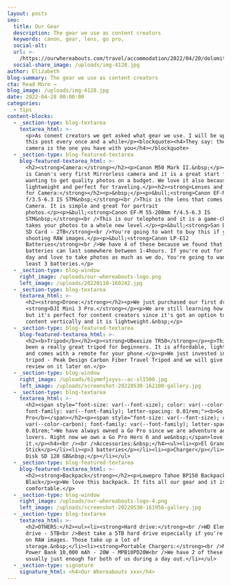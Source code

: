 ```yaml
---
layout: posts
seo:
  title: Our Gear
  description: The gear we use as content creators
  keywords: canon, gear, lens, go pro,
  social-alt:
  url: >-
    /https://ourwhereabouts.com/travel/accommodation/2022/04/20/dolomites-travel-guide.html
  social-share_image: /uploads/img-4128.jpg
author: Elizabeth
blog-summary: The gear we use as content creators
cta: Read More →
blog_image: /uploads/img-4128.jpg
date: 2022-04-28 00:00:00
categories:
  - tips
content-blocks:
  - _section-type: blog-textarea
    textarea_html: >-
      <p>As conent creators we get asked what gear we use. I will be updating
      this post every once and a while</p><blockquote><h4>They say: the best
      camera is the one you have with you</h4></blockquote>
  - _section-type: blog-featured-textarea
    blog-featured-textarea_html: >-
      <h2><strong>Camera:</strong></h2><p>Canon M50 Mark II.&nbsp;</p><p>The M50
      is Canon's very first Mirrorless camera and it is a great start for those
      wanting to get quality photos on a budget. We love it also because it is
      lightweight and perfect for traveling.</p><h2><strong>Lenses and Extras
      for Camera:</strong></h2><p>&nbsp;</p><p>&bull;<strong>Canon EF-M 15-45mm
      f/3.5-6.3 IS STM&nbsp;</strong><br />This is the lens that comes with the
      Camera. It is simple and great for portrait
      photos.</p><p>&bull;<strong>Canon EF-M 55-200mm f/4.5-6.3 IS
      STM&nbsp;</strong><br />This is our telephoto and it is a game-changer. It
      takes your photos to a whole new level.</p><p>&bull;​​​​<strong>San Disk
      SD Card - 2TB</strong><br />You're going to want to buy this if you're
      shooting RAW images.</p><p>&bull;<strong>Canon LP-E12
      Batteries</strong><br />We have 4 of these because we found that the
      batteries can last somewhere between 1-4hours. If you're out for a full
      day and love to take photos as much as we do, You're going to want at
      least 3 batteries.</p>
  - _section-type: blog-window
    right_image: /uploads/our-whereabouts-logo.png
    left_image: /uploads/20220110-160242.jpg
  - _section-type: blog-textarea
    textarea_html: >-
      <h2><strong>Drone:</strong></h2><p>We just purchased our first drone
      <strong>DJI Mini 3 Pro.</strong></p><p>We are still learning how to use it
      but it's perfect for content creators since it's got an option to take
      content vertically and it is lightweight.&nbsp;</p>
  - _section-type: blog-featured-textarea
    blog-featured-textarea_html: >-
      <h2><b>Tripod</b></h2><p><strong>UBeesize TR50</strong></p><p>This has
      been a really great tripod for beginners. It is affordable, lightweights
      and comes with a remote for your phone.</p><p>We just invested in a new
      tripod - Peak Design Carbon Fiber Travel Tripod and we will give our
      review on it later on.</p>
  - _section-type: blog-window
    right_image: /uploads/61ymmfjxyvs--ac-sl1500.jpg
    left_image: /uploads/screenshot-20220530-162100-gallery.jpg
  - _section-type: blog-textarea
    textarea_html: >-
      <h2><span style="font-size: var(--font-size); color: var(--color-carbon);
      font-family: var(--font-family); letter-spacing: 0.01rem;"><b>Go
      Pro</b></span></h2><p><span style="font-size: var(--font-size); color:
      var(--color-carbon); font-family: var(--font-family); letter-spacing:
      0.01rem;">We have always owned a Go Pro since we are adventure and water
      lovers. Right now we own a Go Pro Hero 6 and we&nbsp;</span>love
      it.</p><h4><br /><br />Accessories:&nbsp;</h4><ul><li><p>El Grande Selfie
      Stick</p></li><li><p>3 batteries</p></li><li><p>Charger</p></li><li><p>San
      Disk SD 128 GB&nbsp;</p></li></ul>
  - _section-type: blog-featured-textarea
    blog-featured-textarea_html: >-
      <h2><strong>Backpack</strong></h2><p>Lowepro Tahoe BP150 Backpack
      Black</p><p>We love this backpack. It fits all our gear and it is very
      comfortable.</p>
  - _section-type: blog-window
    right_image: /uploads/our-whereabouts-logo-4.png
    left_image: /uploads/screenshot-20220530-161956-gallery.jpg
  - _section-type: blog-textarea
    textarea_html: >-
      <h2>OTHERS:</h2><ul><li><strong>Hard drive:</strong><br />WD Element hard
      drive - 5TB<br />Best take a 5TB hard drive especially if you're shooting
      on RAW images. Those take up a lot of
      storage.&nbsp;</li><li><strong>Portable Chargers:</strong><br />Miracase -
      Power Bank 10,000 mAh - 20W - MPB10PD20W<br />We have 2 of these and it's
      usually just enough for both of us during a day out.</li></ul>
  - _section-type: signature
    signature_html: <h4>Our Whereabouts xxx</h4>
---
```

